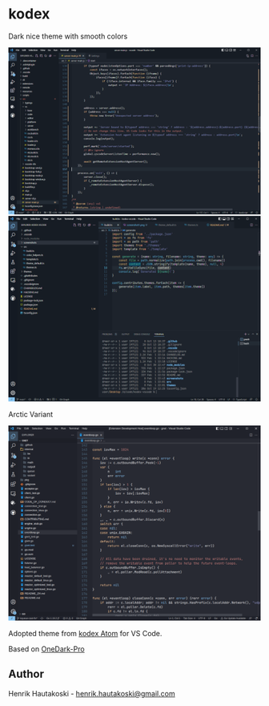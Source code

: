 # kodex

Dark nice theme with smooth colors

![Screenshot 0](/screenshots/screenshot0.png)
![Screenshot 1](/screenshots/screenshot1.png)

Arctic Variant

![Screenshot 1](/screenshots/screenshot2.png)

Adopted theme from [kodex Atom](https://github.com/pnx/kodex-syntax) for VS Code.

Based on [OneDark-Pro](https://github.com/Binaryify/OneDark-Pro)

## Author

Henrik Hautakoski - [henrik.hautakoski@gmail.com](mailto:henrik.hautakoski@gmail.com)